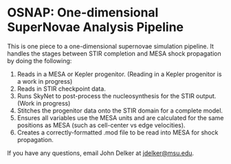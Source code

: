 # OSNAP: One-dimensional SuperNovae Analysis Pipeline

This is one piece to a one-dimensional supernovae simulation pipeline. It handles the stages between STIR completion and MESA shock propagation by doing the following:

1. Reads in a MESA or Kepler progenitor. (Reading in a Kepler progenitor is a work in progress)
2. Reads in STIR checkpoint data.
3. Runs SkyNet to post-process the nucleosynthesis for the STIR output. (Work in progress)
4. Stitches the progenitor data onto the STIR domain for a complete model.
5. Ensures all variables use the MESA units and are calculated for the same positions as MESA (such as cell-center vs edge velocities).
6. Creates a correctly-formatted .mod file to be read into MESA for shock propagation.

If you have any questions, email John Delker at jdelker@msu.edu.